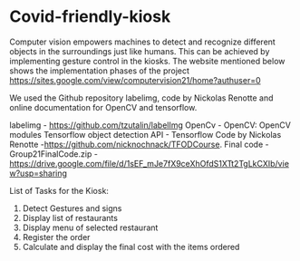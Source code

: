 # Covid-friendly-kiosk
Computer vision empowers machines to detect and recognize different objects in the surroundings just like humans. This can be achieved by implementing gesture control in the kiosks.
The website mentioned below shows the implementation phases of the project
https://sites.google.com/view/computervision21/home?authuser=0

We used the Github repository labelimg, code by Nickolas Renotte and online documentation for OpenCV and tensorflow.

labelimg - https://github.com/tzutalin/labelImg
OpenCv - OpenCV: OpenCV modules 
Tensorflow object detection API - Tensorflow 
Code by Nickolas Renotte -https://github.com/nicknochnack/TFODCourse.
Final code - Group21FinalCode.zip - https://drive.google.com/file/d/1sEF_mJe7fX9ceXhOfdS1XTt2TgLkCXIb/view?usp=sharing

List of Tasks for the Kiosk:

1. Detect Gestures and signs
2. Display list of restaurants
3. Display menu of selected restaurant
4. Register the order
5. Calculate and display the final cost with the items ordered
